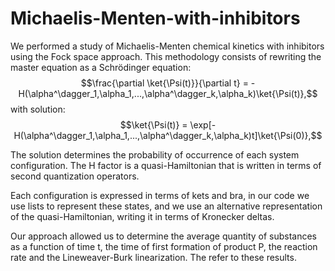 # Michaelis-Menten-with-inhibitors
We performed a study of Michaelis-Menten chemical kinetics with inhibitors using the Fock space approach. This methodology consists of rewriting the master equation as a Schrödinger equation:
$$\frac{\partial \ket{\Psi(t)}}{\partial t} = -H(\alpha^\dagger_1,\alpha_1,...,\alpha^\dagger_k,\alpha_k)\ket{\Psi(t)},$$
with solution:
$$\ket{\Psi(t)} = \exp[-H(\alpha^\dagger_1,\alpha_1,...,\alpha^\dagger_k,\alpha_k)t]\ket{\Psi(0)},$$

The solution determines the probability of occurrence of each system configuration. The H factor is a quasi-Hamiltonian that is written in terms of second quantization operators.

Each configuration is expressed in terms of kets and bra, in our code we use lists to represent these states, and we use an alternative representation of the quasi-Hamiltonian, writing it in terms of Kronecker deltas.

Our approach allowed us to determine the average quantity of substances as a function of time t, the time of first formation of product P, the reaction rate and the Lineweaver-Burk linearization. The refer to these results.
